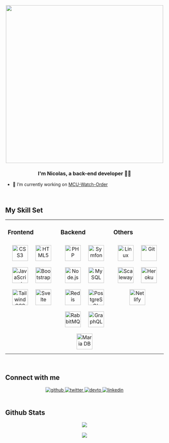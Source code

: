 <!-- **Nsbx/Nsbx** is a ✨ _special_ ✨ repository because its `README.md` (this file) appears on your GitHub profile. -->

<div align="center">
<img src="https://nsbx.github.io/Nsbx/assets/greetings.gif" align="center" style="width: 500px" />
</div>

### <div align="center">I'm Nicolas, a back-end developer 👨‍💻 </div>

- 🔭 I’m currently working on [MCU-Watch-Order](https://marvel-cinematic-universe-watch-order.netlify.app/)

<br/>

## My Skill Set
<table><tr><td valign="top" width="33%">

### Frontend
<div align="center">
<a href="https://developer.mozilla.org/en/docs/Web/CSS/Reference" target="_blank"><img style="margin: 10px" src="https://img.shields.io/badge/CSS3-grey?style=for-the-badge&logo=CSS3" alt="CSS3" height="50" /></a>
<a href="https://developer.mozilla.org/en-US/docs/Web/HTML/Reference" target="_blank"><img style="margin: 10px" src="https://img.shields.io/badge/HTML5-grey?style=for-the-badge&logo=HTML5" alt="HTML5" height="50" /></a>
<a href="https://developer.mozilla.org/en-US/docs/Web/Javascript/Reference" target="_blank"><img style="margin: 10px" src="https://img.shields.io/badge/Javascript-grey?style=for-the-badge&logo=javascript" alt="JavaScript" height="50" /></a>
<a href="https://getbootstrap.com/" target="_blank"><img style="margin: 10px" src="https://img.shields.io/badge/bootstrap-grey?style=for-the-badge&logo=bootstrap" alt="Bootstrap" height="50" /></a>
<a href="https://tailwindcss.com/" target="_blank"><img style="margin: 10px" src="https://img.shields.io/badge/tailwindcss-grey?style=for-the-badge&logo=tailwindcss" alt="TailwindCSS" height="50" /></a>
<a href="https://svelte.dev/" target="_blank"><img style="margin: 10px" src="https://img.shields.io/badge/svelte-grey?style=for-the-badge&logo=svelte" alt="Svelte" height="50" /></a>
</div>

</td><td valign="top" width="33%">

### Backend  
<div align="center">  
<a href="https://www.php.net/" target="_blank"><img style="margin: 10px" src="https://img.shields.io/badge/php-grey?style=for-the-badge&logo=php" alt="PHP" height="50" /></a>
<a href="https://symfony.com/" target="_blank"><img style="margin: 10px" src="https://img.shields.io/badge/symfony-grey?style=for-the-badge&logo=symfony" alt="Symfony" height="50" /></a>
<a href="https://nodejs.org/" target="_blank"><img style="margin: 10px" src="https://img.shields.io/badge/node.js-grey?style=for-the-badge&logo=nodedotjs" alt="Node.js" height="50" /></a>
<a href="https://www.mysql.com/" target="_blank"><img style="margin: 10px" src="https://img.shields.io/badge/MySQL-grey?style=for-the-badge&logo=mysql" alt="MySQL" height="50" /></a>
<a href="https://redis.io/" target="_blank"><img style="margin: 10px" src="https://img.shields.io/badge/Redis-grey?style=for-the-badge&logo=redis" alt="Redis" height="50" /></a>
<a href="https://www.postgresql.org/" target="_blank"><img style="margin: 10px" src="https://img.shields.io/badge/postgresql-grey?style=for-the-badge&logo=postgresql" alt="PostgreSQL" height="50" /></a>
<a href="https://www.rabbitmq.com/" target="_blank"><img style="margin: 10px" src="https://img.shields.io/badge/RabbitMQ-grey?style=for-the-badge&logo=rabbitmq" alt="RabbitMQ" height="50" /></a>
<a href="https://graphql.org/" target="_blank"><img style="margin: 10px" src="https://img.shields.io/badge/graphql-grey?style=for-the-badge&logo=graphql" alt="GraphQL" height="50" /></a>
<a href="https://mariadb.org/" target="_blank"><img style="margin: 10px" src="https://img.shields.io/badge/mariadb-grey?style=for-the-badge&logo=mariadb" alt="Maria DB" height="50" /></a>
</div>

</td><td valign="top" width="33%">

### Others  
<div align="center">  
<a href="https://www.linux.org/" target="_blank"><img style="margin: 10px" src="https://img.shields.io/badge/Linux-grey?style=for-the-badge&logo=linux" alt="Linux" height="50" /></a>
<a href="https://git-scm.com/" target="_blank"><img style="margin: 10px" src="https://img.shields.io/badge/git-grey?style=for-the-badge&logo=git" alt="Git" height="50" /></a>
<a href="https://www.scaleway.com/" target="_blank"><img style="margin: 10px" src="https://img.shields.io/badge/scaleway-grey?style=for-the-badge&logo=scaleway" alt="Scaleway" height="50" /></a>
<a href="https://www.heroku.com/" target="_blank"><img style="margin: 10px" src="https://img.shields.io/badge/heroku-grey?style=for-the-badge&logo=heroku" alt="Heroku" height="50" /></a>
<a href="https://www.netlify.com/" target="_blank"><img style="margin: 10px" src="https://img.shields.io/badge/netlify-grey?style=for-the-badge&logo=netlify" alt="Netlify" height="50" /></a>
</div>

</td></tr></table>

<br/>


## Connect with me
<div align="center">
<a href="https://github.com/nsbx" target="_blank">
<img src=https://img.shields.io/badge/github-%2324292e.svg?&style=for-the-badge&logo=github&logoColor=white alt=github style="margin-bottom: 5px;" />
</a>
<a href="https://twitter.com/nsbx_dev" target="_blank">
<img src=https://img.shields.io/badge/twitter-%2300acee.svg?&style=for-the-badge&logo=twitter&logoColor=white alt=twitter style="margin-bottom: 5px;" />
</a>
<a href="https://dev.to/nsbx" target="_blank">
<img src=https://img.shields.io/badge/dev.to-%2308090A.svg?&style=for-the-badge&logo=dev.to&logoColor=white alt=devto style="margin-bottom: 5px;" />
</a>
<a href="https://linkedin.com/in/nicolas-bondoux/" target="_blank">
<img src=https://img.shields.io/badge/linkedin-%231E77B5.svg?&style=for-the-badge&logo=linkedin&logoColor=white alt=linkedin style="margin-bottom: 5px;" />
</a>
</div>

<br/>

## Github Stats
<div align="center"><img src="https://github-readme-stats.vercel.app/api?username=nsbx&show_icons=true&count_private=true&hide_border=true" align="center" /></div>

<br/>

<div align="center">
<img src="https://visitor-badge.laobi.icu/badge?page_id=nsbx.nsbx" align="center" />
</div>
